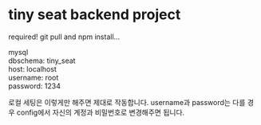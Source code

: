 # tiny seat backend project

required! git pull and npm install...

mysql</br>
dbschema: tiny_seat</br>
host: localhost</br>
username: root</br>
password: 1234</br>

로컬 세팅은 이렇게만 해주면 제대로 작동합니다.
username과 password는 다를 경우 config에서 자신의 계정과 비밀번호로 변경해주면 됩니다.
